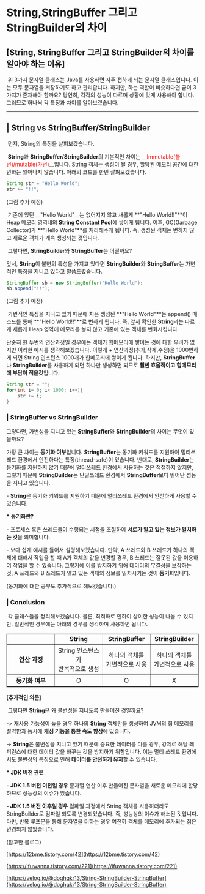 # String,StringBuffer 그리고 StringBuilder의 차이

## **\[String, StringBuffer 그리고 StringBuilder의 차이를 알아야 하는 이유\]**

 위 3가지 문자열 클래스는 Java를 사용하면 자주 접하게 되는 문자열 클래스입니다. 이는 모두 문자열을 저장하기도 하고 관리합니다. 하지만, 하는 역할이 비슷하다면 굳이 3가지가 존재해야 할까요? 당연히, 각각의 성능이 다르며 상황에 맞게 사용해야 합니다. 그러므로 하나씩 각 특징과 차이를 알아보겠습니다.


***

## | String vs StringBuffer/StringBuilder

 먼저, String의 특징을 살펴보겠습니다.

 **String**과 **StringBuffer/StringBuilder**의 기본적인 차이는 __<span style = "color : red">Immutable(불변)/mutable(가변)</span>__입니다. String 객체는 생성이 될 경우, 할당된 메모리 공간에 대한 변화는 일어나지 않습니다. 아래의 코드를 한번 살펴보겠습니다.

```java
String str = "Hello World";
str += "!!";
```

(그림 추가 예정)

 기존에 있던 __"Hello World"__는 없어지지 않고 새롭게 **"Hello World!!"**이 Heap 메모리 영역내의 **String Constant Pool**에 쌓이게 됩니다. 이후, GC(Garbage Collector)가 **"Hello World"**를 처리해주게 됩니다. 즉, 생성된 객체는 변하지 않고 새로운 객체가 계속 생성되는 것입니다.

 그렇다면, **StringBuilder**와 **StringBuffer**는 어떨까요?

앞서, **String**이 불변의 특성을 가지고 있다면 **StringBuilder**와 **StringBuffer**는 가변적인 특징을 지니고 있다고 말씀드렸습니다.

```java
StringBuffer sb = new StringBuffer("Hello World");
sb.append("!!");
```

(그림 추가 예정)

 가변적인 특징을 지니고 있기 때문에 처음 생성된 **"Hello World"**는 append() 메소드를 통해 **"Hello World!!"**로 변하게 됩니다. 즉, 앞서 확인한 **String**과는 다르게 새롭게 Heap 영역에 메모리를 쌓지 않고 기존에 있는 객체를 변화시킵니다.

단순히 한 두번의 연산과정일 경우에는 객체가 힙메모리에 쌓이는 것에 대한 우려가 없지만 이러한 예시를 생각해보겠습니다. 이렇게 + 연산과정(추가,삭제,수정)을 1000번하게 되면 String 인스턴스 1000개가 힙메모리에 쌓이게 됩니다. 하지만, **StringBuffer**나 **StringBuilder**를 사용하게 되면 하나만 생성하면 되므로 **훨씬 효율적이고 힙메모리에 부담이 적을것**입니다.

```java
String str = "";
for(int i= 0; i< 1000; i++){
    str += i;
}
```

### | StringBuffer vs StringBuilder

그렇다면, 가변성을 지니고 있는 **StringBuffer**와 **StringBuilder**의 차이는 무엇이 있을까요? 

가장 큰 차이는 **동기화 여부**입니다. **StringBuffer**는 동기화 키워드를 지원하여 멀티쓰레드 환경에서 안전하다는 특징(thread-safe)이 있습니다. 반대로, **StringBuilder**는 동기화를 지원하지 않기 때문에 멀티쓰레드 환경에서 사용하는 것은 적절하지 않지만, 그렇기 때문에 **StringBuilder**는 단일쓰레드 환경에서 **StringBuffer**보다 뛰어난 성능을 지니고 있습니다.

\- **String**은 동기화 키워드를 지원하기 때문에 멀티쓰레드 환경에서 안전하게 사용할 수 있습니다.

**\*** **동기화란?**

\- 프로세스 혹은 쓰레드들이 수행되는 시점을 조절하여 **서로가 알고 있는 정보가 일치하는 것**을 의미합니다.

\- 보다 쉽게 예시를 들어서 설명해보겠습니다. 만약, A 쓰레드와 B 쓰레드가 하나의 객체에 대해서 작업을 할 때 A가 객체의 값을 변경할 경우, B 쓰레드는 잘못된 값을 이용하여 작업을 할 수 있습니다. 그렇기에 이를 방지하기 위해 데이터의 무결성을 보장하는 것, A 쓰레드와 B 쓰레드가 알고 있는 객체의 정보를 일치시키는 것이 **동기화**입니다.

(동기화에 대한 공부도 추가적으로 해보겠습니다.)

### | Conclusion

 각 클래스들을 정리해보겠습니다. 물론, 최적화로 인하여 상이한 성능이 나올 수 있지만, 일반적인 경우에는 아래의 경우를 생각하며 사용하면 됩니다.

<table style="border-collapse: collapse; width: 100%;" border="1" data-ke-align="alignLeft"><tbody><tr><td style="width: 25%; text-align: center;">&nbsp;</td><td style="width: 25%; text-align: center;"><b>String</b></td><td style="width: 25%; text-align: center;"><b>StringBuffer</b></td><td style="width: 25%; text-align: center;"><b>StringBuilder</b></td></tr><tr><td style="width: 25%; text-align: center;"><b>연산 과정</b></td><td style="width: 25%; text-align: center;">String 인스턴스가<br>반복적으로 생성</td><td style="width: 25%; text-align: center;">하나의 객체를<br>가변적으로 사용</td><td style="width: 25%; text-align: center;">하나의 객체를<br>가변적으로 사용</td></tr><tr><td style="width: 25%; text-align: center;"><b>동기화 여부</b></td><td style="width: 25%; text-align: center;">O</td><td style="width: 25%; text-align: center;">O</td><td style="width: 25%; text-align: center;">X</td></tr></tbody></table>

**\[추가적인 의문\]**

 그렇다면 **String**은 왜 불변성을 지니도록 만들어진 것일까요?

\-> 재사용 가능성이 높을 경우 하나의 **String** 객체만을 생성하여 JVM의 힙 메모리를 절약함과 동시에 **캐싱 기능을 통한 속도 향상**에 있습니다.

\-> **String**은 불변성을 지니고 있기 때문에 중요한 데이터를 다룰 경우, 강제로 해당 레퍼런스에 대한 데이터 값을 바꾸는 것을 방지하기 위함입니다. 이는 멀티 쓰레드 환경에서도 불변성의 특징으로 인해 **데이터를 안전하게 유지**할 수 있습니다.

**\* JDK 버전 관련**

**\-** **JDK 1.5 버전 이전일 경우** 문자열 연산 이후 만들어진 문자열을 새로운 메모리에 할당하므로 성능상의 이슈가 있습니다.

**\- JDK 1.5 버전 이후일 경우** 컴파일 과정에서 String 객체를 사용하더라도 StringBuilder로 컴파일 되도록 변경되었습니다. 즉, 성능상의 이슈가 해소된 것입니다. 다만, 반복 루프문을 통해 문자열을 더하는 경우 여전히 객체를 메모리에 추가되는 점은 변경되지 않았습니다. 

(참고한 블로그)

[https://12bme.tistory.com/42](https://12bme.tistory.com/42)

[https://ifuwanna.tistory.com/221](https://ifuwanna.tistory.com/221)

[https://velog.io/@doghqkr13/String-StringBuilder-StringBuffer](https://velog.io/@doghqkr13/String-StringBuilder-StringBuffer)